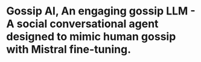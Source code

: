 # Gossip AI, An engaging gossip LLM - A social conversational agent designed to mimic human gossip with Mistral fine-tuning.       
